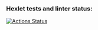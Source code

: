 ### Hexlet tests and linter status:
[![Actions Status](https://github.com/zhukata/python-pytest-testing-project-79/actions/workflows/hexlet-check.yml/badge.svg)](https://github.com/zhukata/python-pytest-testing-project-79/actions)